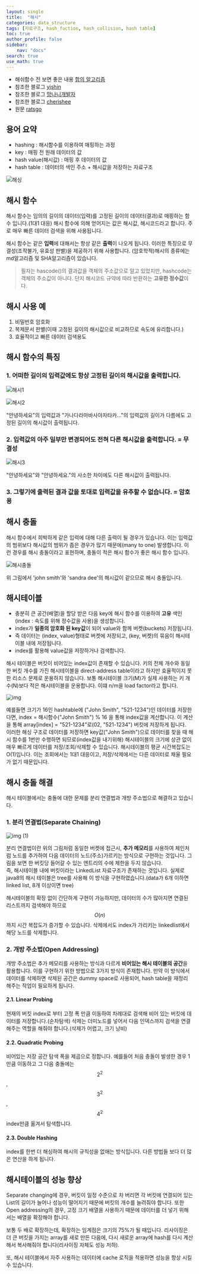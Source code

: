 ```yaml
---
layout: single
title:  "해시"
categories: data_structure
tags: [자료구조, hash_fuction, hash_collision, hash table]
toc: true
author_profile: false
sidebar:
    nav: "docs"
search: true
use_math: true
---
```


+ 해쉬함수 전 보면 좋은 내용 [합의 알고리즘](https://steemit.com/kr/@yahweh87/1-consensus-problem)
+ 참조한 블로그 [yjshin](https://yjshin.tistory.com/entry/%EC%95%94%ED%98%B8%ED%95%99-%ED%95%B4%EC%8B%9C-%ED%95%A8%EC%88%98-%EC%9E%91%EC%84%B1-%EC%A4%91)
+ 참조한 블로그 [망나니개발자](https://mangkyu.tistory.com/102)
+ 참조한 블로그 [cherishee](https://hee96-story.tistory.com/48)
+ 원문 [ratsgo](https://ratsgo.github.io/data%20structure&algorithm/2017/10/25/hash/)


## 용어 요약
+ hashing : 해시함수를 이용하여 매핑하는 과정
+ key : 매핑 전 원래 데이터의 값
+ hash value(해시값) : 매핑 후 데이터의 값
+ hash table : 데이터의 색인 주소 + 해시값을 저장하는 자료구조

![해싱](https://user-images.githubusercontent.com/78904413/159003595-6d71e6fd-dc11-4c62-91db-fbe7d4f42def.jpg)


## 해시 함수
해시 함수는 임의의 길이의 데이터(입력)를 고정된 길이의 데이터(결과)로 매핑하는 함수 입니다.(1대1 대응) 해시 함수에 의해 얻어지는 값은 해시값, 해시코드라고 합니다. 주로 매우 빠른 데이터 검색을 위해 사용됩니다.  

해시 함수는 같은 **입력**에 대해서는 항상 같은 **출력**이 나오게 됩니다. 이러한 특징으로 무결성(조작불가, 유효성 판별)을 제공하기 위해 사용합니다. (암호학적)해시의 종류에는 md알고리즘 및 SHA알고리즘이 있습니다.  

> 필자는 hascode()의 결과값을 객체의 주소값으로 알고 있었지만, hashcode는 객체의 주소값이 아니다. 단지 해시코드 규약에 따라 반환하는 **고유한 정수값**이다.

## 해시 사용 예
1. 비밀번호 암호화
2. 복제문서 판별(이때 고정된 길이의 해시값으로 비교하므로 속도에 유리합니다.)
3. 효율적이고 빠른 데이터 검색용도

## 해시 함수의 특징
### 1. 어떠한 길이의 입력값에도 항상 **고정된 길이의 해시값**을 출력합니다.
![해시1](https://user-images.githubusercontent.com/78904413/159002987-eaa08823-48cf-454f-a932-45f2c2976d9e.jpg)  

![해시2](https://user-images.githubusercontent.com/78904413/159003155-f6262d2b-d04f-453c-83ec-e9f4a6ef49a5.jpg)  

"안녕하세요"의 입력값과 "가나다라마바사아자타카..."의 입력값의 길이가 다름에도 고정된 길이의 해시값이 출력됩니다.  

### 2. 입력값의 아주 일부만 변경되어도 **전혀 다른 해시값**을 출력합니다. = 무결성
![해시3](https://user-images.githubusercontent.com/78904413/159003185-11d50a54-5415-409d-bcd8-4116b9473e8b.jpg)  

"안녕하세요"와 "안녕하세요."의 사소한 차이에도 다른 해시값이 출력됩니다.

### 3. 그렇기에 출력된 결과 값을 토대로 입력값을 **유추할 수 없습니다**. = 암호용

## 해시 충돌
해시 함수에서 희박하게 같은 입력에 대해 다른 출력이 될 경우가 있습니다. 이는 입력값의 범위보다 해시값의 범위가 좁은 경우가 많기 때문에(many to one) 발생합니다. 이런 경우를 해시 충돌이라고 표현하며, 충돌이 적은 해시 함수가 좋은 해시 함수 입니다.  

![해시충돌](https://user-images.githubusercontent.com/78904413/159003625-1b276faa-23df-43eb-86eb-26c4d709e8c5.jpg)  

위 그림에서 'john smith'와 'sandra dee'의 해시값이 같으므로 해시 충돌입니다.  

## 해시테이블
+ 충분히 큰 공간(배열)을 할당 받은 다음 key에 해시 함수를 이용하여 **고유** 색인(index : 속도를 위해 정수값을 사용)을 생성합니다.
+ index가 **일종의 암호화 된 key값**이 되어 value와 함께 버켓(buckets) 저장됩니다.
+ 즉 데이터는 (index, value)형태로 버켓에 저장되고, (key, 버켓)의 묶음이 해시테이블 내에 저장됩니다.
+ index를 활용해 value값을 저장하거나 검색합니다.

해시 테이블은 버킷이 비어있는 index값이 존재할 수 있습니다. 키의 전체 개수와 동일한 버킷 개수를 가진 해시테이블을 direct-address table이라고 하지만 효율적이지 못한 리소스 문제로 운용하지 않습니다. 보통 해시테이블 크기(M)가 실제 사용하는 키 개수(N)보다 적은 해시테이블을 운용합니다. 이떄 n/m을 load factor라고 합니다.  

![img](https://user-images.githubusercontent.com/78904413/159024806-01143b28-edad-4d5d-aada-9b08b0486b26.png)  

예를들면 크기가 16인 hashtable에 ("John Smith", "521-1234")인 데이터를 저장한다면, index = 해시함수("John Smith") % 16 을 통해 index값을 계산합니다. 이 계산을 통해 array[index] = "521-1234"로(02, "521-1234") 버킷에 저장하게 됩니다.  
이러한 해싱 구조로 데이터를 저장하면 key값("John Smith")으로 데이터를 찾을 때 해시 함수를 1번만 수행하면 되므로(index값을 내기위해) 해시테이블의 크기에 상관 없이 매우 빠르게 데이터를 저장/조회/삭제할 수 있습니다. 해시테이블의 평균 시간복잡도는 O(1)입니다. 이는 조회에서는 1대1 대응이고, 저장/삭제에서는 다른 데이터로 채울 필요가 없기 때문입니다.



## 해시 충돌 해결
해시 테이블에서는 충돌에 대한 문제를 분리 연결법과 개방 주소법으로 해결하고 있습니다.

### 1. 분리 연결법(Separate Chaining)
![img (1)](https://user-images.githubusercontent.com/78904413/159031964-cb600b72-1537-4381-8ade-40d747f5e464.png)  

분리 연결법이란 위의 그림처럼 동일한 버켓에 접근시, **추가 메모리**를 사용하여 체인처럼 노드를 추가하여 다음 데이터의 노드(주소)가르키는 방식으로 구현하는 것입니다. 그림을 보면 한 버킷당 들어갈 수 있는 엔트리의 수에 제한을 두지 않습니다.  
즉, 해시테이블 내에 버킷이라는 LinkedList 자료구조가 존재하는 것입니다. 실제로 java8의 해시 테이블은 tree를 사용해 이 방식을 구현하였습니다.(data가 6개 이하면 linked list, 8개 이상이면 tree)  

해시테이블의 확장 없이 간단하게 구현이 가능하지만, 데이터의 수가 많아지면 연결된 리스트까지 검색해야 하므로 $$O(n)$$까지 시간 복잡도가 증가할 수 있습니다. 삭제에서도 index가 가리키는 linkedlist에서 해당 노드를 삭제합니다.  

### 2. 개방 주소법(Open Addressing)
개방 주소법은 추가 메모리를 사용하는 방식과 다르게 **비어있는 해시 테이블의 공간**을 활용합니다. 이를 구현하기 위한 방법으로 3가지 방식이 존재합니다. 만약 이 방식에서 데이터를 삭제하면 삭제된 공간은 dummy space로 사용되어, hash table을 재정리 해주는 작업이 필요하게 됩니다.  

#### 2.1. Linear Probing
현재의 버킷 index로 부터 고정 폭 만큼 이동하여 차례대로 검색해 비어 있는 버킷에 데이터를 저장합니다.(순차탐색) 삭제는 더미노드를 넣어서 다음 인덱스까지 검색을 연결해주는 역할을 해줘야 합니다.(삭제가 어렵고, 크기 낭비)

#### 2.2. Quadratic Probing
비어있는 저장 공간 탐색 폭을 제곱으로 정합니다. 예를들어 처음 충돌이 발생한 경우 1만큼 이동하고 그 다음 충돌에는 $$2^2$$, $$3^2$$, $$4^2$$ index만큼 옮겨서 탐색합니다.

#### 2.3. Double Hashing
index를 한번 더 해싱하여 해시의 규칙성을 없애는 방식입니다. 다른 방법들 보다 더 많은 연산을 하게 됩니다.

## 해시테이블의 성능 향상
Separate changing에 경우, 버킷이 일정 수준으로 차 버리면 각 버킷에 연결되어 있는 List의 길이가 늘어나 성능이 떨어지기 때문에 버킷의 개수를 늘려줘야 합니다. 또한 Open addressing의 경우, 고정 크기 배열을 사용하기 때문에 데이터를 더 넣기 위해서는 배열을 확장해야 합니다.  

보통 두 배로 확장하는데, 확장하는 임계점은 크기의 75%가 될 때입니다. 리사이징은 더 큰 버킷을 가지는 array를 새로 만든 다음에, 다시 새로운 array에 hash를 다시 계산해서 복사해줘야 합니다(리사이징 자체도 성능 저하).  

또, 해시 테이블에서 자주 사용하는 데이터에 cache 로직을 적용하면 성능을 향상 시킬 수 있습니다.  
